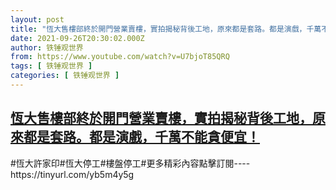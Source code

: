 ```yaml
---
layout: post
title: "恆大售樓部終於開門營業賣樓，實拍揭秘背後工地，原來都是套路。都是演戲，千萬不能貪便宜！"
date: 2021-09-26T20:30:02.000Z
author: 铁锤观世界
from: https://www.youtube.com/watch?v=U7bjoT85QRQ
tags: [ 铁锤观世界 ]
categories: [ 铁锤观世界 ]
---
```

<!--1632688202000-->
[恆大售樓部終於開門營業賣樓，實拍揭秘背後工地，原來都是套路。都是演戲，千萬不能貪便宜！](https://www.youtube.com/watch?v=U7bjoT85QRQ)
------

<div>
#恆大許家印#恆大停工#樓盤停工#更多精彩內容點擊訂閱----https://tinyurl.com/yb5m4y5g
</div>
